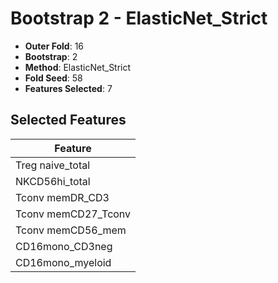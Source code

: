 # Bootstrap 2 - ElasticNet_Strict

- **Outer Fold**: 16
- **Bootstrap**: 2
- **Method**: ElasticNet_Strict
- **Fold Seed**: 58
- **Features Selected**: 7

## Selected Features

| Feature |
|---------|
| Treg naive_total |
| NKCD56hi_total |
| Tconv memDR_CD3 |
| Tconv memCD27_Tconv |
| Tconv memCD56_mem |
| CD16mono_CD3neg |
| CD16mono_myeloid |
